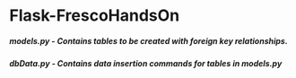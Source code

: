 # Flask-FrescoHandsOn

##### models.py - Contains tables to be created with foreign key relationships.
##### dbData.py - Contains data insertion commands for tables in models.py
